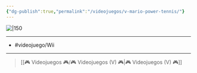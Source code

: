 ```yaml
---
{"dg-publish":true,"permalink":"/videojuegos/v-mario-power-tennis/"}
---
```



![|150](https://images.igdb.com/igdb/image/upload/t_cover_big/co21z0.jpg)

---

- #videojuego/Wii

---

> [[🎮 Videojuegos 🎮/🎮 Videojuegos (V) 🎮\|🎮 Videojuegos (V) 🎮]]